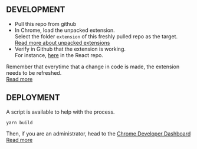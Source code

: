 

## DEVELOPMENT
- Pull this repo from github
- In Chrome, load the unpacked extension.  
Select the folder `extension` of this freshly pulled repo as the target.  
[Read more about unpacked extensions](https://developer.chrome.com/docs/extensions/get-started/tutorial/hello-world#load-unpacked)
- Verify in Github that the extension is working.  
For instance, [here](https://github.com/facebook/react/pulls) in the React repo.

Remember that everytime that a change in code is made, the extension needs to be refreshed.  
[Read more](https://developer.chrome.com/docs/extensions/get-started/tutorial/hello-world#reload)


## DEPLOYMENT
A script is available to help with the process.
```
yarn build
```
Then, if you are an administrator, head to the [Chrome Developer Dashboard](https://developer.chrome.com/docs/webstore/publish)  
[Read more](https://developer.chrome.com/docs/webstore/publish)